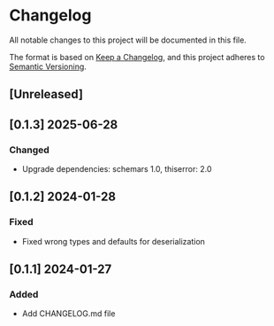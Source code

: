 # Changelog

All notable changes to this project will be documented in this file.

The format is based on [Keep a Changelog](https://keepachangelog.com/en/1.0.0/),
and this project adheres to [Semantic Versioning](https://semver.org/spec/v2.0.0.html).

## [Unreleased]

## [0.1.3] 2025-06-28
### Changed
- Upgrade dependencies: schemars 1.0, thiserror: 2.0

## [0.1.2] 2024-01-28
### Fixed
- Fixed wrong types and defaults for deserialization

## [0.1.1] 2024-01-27
### Added
- Add CHANGELOG.md file
